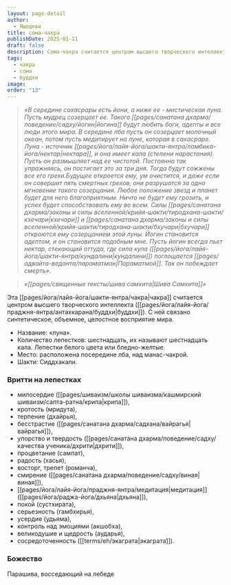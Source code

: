 ```yaml
---
layout: page-detail
author:
  - Яшодеви
title: сома-чакра
publishDate: 2025-01-11
draft: false
description: Сома-чакра считается центром высшего творческого интеллекта (буддхи). С ней связано синтетическое, объемное, целостное восприятие мира.
tags:
  - чакра
  - сома
  - буддхи
image: 
order: "13"
---
```

>*«В середине сахасрары есть йони, а ниже ее - мистическая луна. Пусть мудрец созерцает ее. Такого [[pages/санатана дхарма/поведение/садху/йогин|йогина]] будут любить боги, адепты и все люди этого мира. В середине лба пусть он созерцает молочный океан, потом пусть медитирует на луне, которая в сахасраре. Луна - источник [[pages/йога/лайя-йога/шакти-янтра/ламбика-йога/нектар|нектара]], и она имеет кала (степени нарастания). Пусть он размышляет над ее чистотой. Постоянно так упражняясь, он постигает это за три дня. Тогда будут сожжены все его грехи.Будущее откроется ему, ум очистится, и даже если он совершит пять смертных грехов, они разрушатся за одно мгновение такого созерцания. Любое положение звезд и планет будет для него благоприятным. Ничто не будет ему грозить, и успех будет способствовать ему во всем. Силы [[pages/санатана дхарма/законы и силы вселенной/крийя-шакти/тиродхана-шакти/кхечари|кхечари]] и [[pages/санатана дхарма/законы и силы вселенной/крийя-шакти/тиродхана-шакти/бхучари|бхучари]] откроются ему созерцанием этой луны. Йогин становится адептом, и он становится подобным мне. Пусть йогин всегда пьет нектар, стекающий оттуда, где сила кула ([[pages/йога/лайя-йога/шакти-янтра/кундалини|кундалини]]) поглощается [[pages/адвайта-веданта/параматман|Параматмой]]. Так он побеждает смерть».*

>*«[[pages/священные тексты/шива самхита|Шива Самхита]]»*

Эта [[pages/йога/лайя-йога/шакти-янтра/чакра|чакра]] считается центром высшего творческого интеллекта ([[pages/йога/лайя-йога/праджня-янтра/антахкарана/буддхи|буддхи]]). С ней связано синтетическое, объемное, целостное восприятие мира. 

- Название: «луна». 
- Количество лепестков: шестнадцать, их называют шестнадцать кала. Лепестки белого цвета или бледно-желтые. 
- Место: расположена посередине лба, над манас-чакрой. 
- Шакти: Сиддхакали. 

### Вритти на лепестках
- милосердие ([[pages/шиваизм/школы шиваизма/кашмирский шиваизм/сапта-ратна/крипа|крипа]]), 
- кротость (мридута), 
- терпение (дхайрья), 
- бесстрастие ([[pages/санатана дхарма/садхана/вайрагья|вайрагья]]), 
- упорство и твердость ([[pages/санатана дхарма/поведение/садху/качества ученика/дхрити|дхрити]]), 
- процветание (сампат), 
- радость (хасья), 
- восторг, трепет (романча), 
- смирение ([[pages/санатана дхарма/поведение/садху/виная|виная]]), 
- [[pages/йога/лайя-йога/праджня-янтра/медитация|медитация]] ([[pages/йога/раджа-йога/дхьяна|дхьяна]]), 
- покой (сустхирата), 
- серьезность (гамбхирья), 
- усердие (удьяма), 
- контроль над эмоциями (акшобха), 
- великодушие и щедрость (аударья), 
- сосредоточенность ([[terms/eh/экаграта|экаграта]]). 

### Божество
Парашива, восседающий на лебеде

